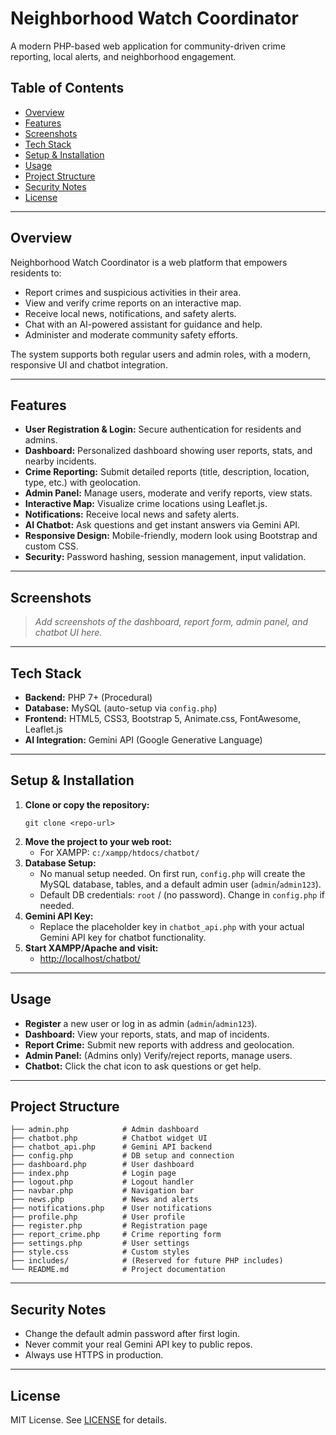 # Neighborhood Watch Coordinator

A modern PHP-based web application for community-driven crime reporting, local alerts, and neighborhood engagement.

## Table of Contents
- [Overview](#overview)
- [Features](#features)
- [Screenshots](#screenshots)
- [Tech Stack](#tech-stack)
- [Setup & Installation](#setup--installation)
- [Usage](#usage)
- [Project Structure](#project-structure)
- [Security Notes](#security-notes)
- [License](#license)

---

## Overview
Neighborhood Watch Coordinator is a web platform that empowers residents to:
- Report crimes and suspicious activities in their area.
- View and verify crime reports on an interactive map.
- Receive local news, notifications, and safety alerts.
- Chat with an AI-powered assistant for guidance and help.
- Administer and moderate community safety efforts.

The system supports both regular users and admin roles, with a modern, responsive UI and chatbot integration.

---

## Features
- **User Registration & Login:** Secure authentication for residents and admins.
- **Dashboard:** Personalized dashboard showing user reports, stats, and nearby incidents.
- **Crime Reporting:** Submit detailed reports (title, description, location, type, etc.) with geolocation.
- **Admin Panel:** Manage users, moderate and verify reports, view stats.
- **Interactive Map:** Visualize crime locations using Leaflet.js.
- **Notifications:** Receive local news and safety alerts.
- **AI Chatbot:** Ask questions and get instant answers via Gemini API.
- **Responsive Design:** Mobile-friendly, modern look using Bootstrap and custom CSS.
- **Security:** Password hashing, session management, input validation.

---

## Screenshots
> _Add screenshots of the dashboard, report form, admin panel, and chatbot UI here._

---

## Tech Stack
- **Backend:** PHP 7+ (Procedural)
- **Database:** MySQL (auto-setup via `config.php`)
- **Frontend:** HTML5, CSS3, Bootstrap 5, Animate.css, FontAwesome, Leaflet.js
- **AI Integration:** Gemini API (Google Generative Language)

---

## Setup & Installation
1. **Clone or copy the repository:**
   ```
   git clone <repo-url>
   ```
2. **Move the project to your web root:**
   - For XAMPP: `c:/xampp/htdocs/chatbot/`
3. **Database Setup:**
   - No manual setup needed. On first run, `config.php` will create the MySQL database, tables, and a default admin user (`admin`/`admin123`).
   - Default DB credentials: `root` / (no password). Change in `config.php` if needed.
4. **Gemini API Key:**
   - Replace the placeholder key in `chatbot_api.php` with your actual Gemini API key for chatbot functionality.
5. **Start XAMPP/Apache and visit:**
   - [http://localhost/chatbot/](http://localhost/chatbot/)

---

## Usage
- **Register** a new user or log in as admin (`admin`/`admin123`).
- **Dashboard:** View your reports, stats, and map of incidents.
- **Report Crime:** Submit new reports with address and geolocation.
- **Admin Panel:** (Admins only) Verify/reject reports, manage users.
- **Chatbot:** Click the chat icon to ask questions or get help.

---

## Project Structure
```
├── admin.php            # Admin dashboard
├── chatbot.php          # Chatbot widget UI
├── chatbot_api.php      # Gemini API backend
├── config.php           # DB setup and connection
├── dashboard.php        # User dashboard
├── index.php            # Login page
├── logout.php           # Logout handler
├── navbar.php           # Navigation bar
├── news.php             # News and alerts
├── notifications.php    # User notifications
├── profile.php          # User profile
├── register.php         # Registration page
├── report_crime.php     # Crime reporting form
├── settings.php         # User settings
├── style.css            # Custom styles
├── includes/            # (Reserved for future PHP includes)
└── README.md            # Project documentation
```

---

## Security Notes
- Change the default admin password after first login.
- Never commit your real Gemini API key to public repos.
- Always use HTTPS in production.

---

## License
MIT License. See [LICENSE](LICENSE) for details.
